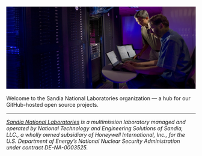 ![Supercomputing at Sandia National Labs](/assets/snlsupercomputing.jpg)

Welcome to the Sandia National Laboratories organization — a hub for our GitHub-hosted open source projects. 

---

_[Sandia National Laboratories](www.sandia.gov) is a multimission laboratory managed and operated by National Technology and Engineering Solutions of Sandia, LLC., 
a wholly owned subsidiary of Honeywell International, Inc., for the U.S. Department of Energy’s National Nuclear Security Administration
under contract DE-NA-0003525._
